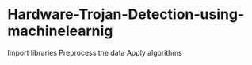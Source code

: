 # Hardware-Trojan-Detection-using-machinelearnig
Import libraries
Preprocess the data
Apply algorithms
